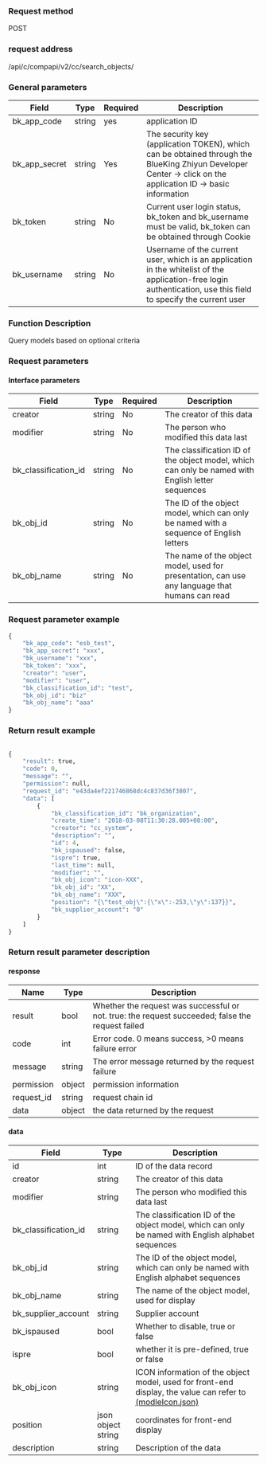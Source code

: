 
### Request method

POST


### request address

/api/c/compapi/v2/cc/search_objects/


### General parameters

| Field | Type | Required | Description |
|-----------|------------|--------|------------|
| bk_app_code | string | yes | application ID |
| bk_app_secret| string | Yes | The security key (application TOKEN), which can be obtained through the BlueKing Zhiyun Developer Center -> click on the application ID -> basic information |
| bk_token | string | No | Current user login status, bk_token and bk_username must be valid, bk_token can be obtained through Cookie |
| bk_username | string | No | Username of the current user, which is an application in the whitelist of the application-free login authentication, use this field to specify the current user |


### Function Description

Query models based on optional criteria

### Request parameters



#### Interface parameters

| Field | Type | Required | Description |
|----------------------|------------|--------|----------------------------------------------------------|
| creator | string | No | The creator of this data |
| modifier | string | No | The person who modified this data last |
| bk_classification_id | string | No | The classification ID of the object model, which can only be named with English letter sequences |
| bk_obj_id | string | No | The ID of the object model, which can only be named with a sequence of English letters |
| bk_obj_name | string | No | The name of the object model, used for presentation, can use any language that humans can read | |

### Request parameter example

```python
{
    "bk_app_code": "esb_test",
    "bk_app_secret": "xxx",
    "bk_username": "xxx",
    "bk_token": "xxx",
    "creator": "user",
    "modifier": "user",
    "bk_classification_id": "test",
    "bk_obj_id": "biz"
    "bk_obj_name": "aaa"
}
```

### Return result example

```python

{
    "result": true,
    "code": 0,
    "message": "",
    "permission": null,
    "request_id": "e43da4ef221746868dc4c837d36f3807",
    "data": [
        {
            "bk_classification_id": "bk_organization",
            "create_time": "2018-03-08T11:30:28.005+08:00",
            "creator": "cc_system",
            "description": "",
            "id": 4,
            "bk_ispaused": false,
            "ispre": true,
            "last_time": null,
            "modifier": "",
            "bk_obj_icon": "icon-XXX",
            "bk_obj_id": "XX",
            "bk_obj_name": "XXX",
            "position": "{\"test_obj\":{\"x\":-253,\"y\":137}}",
            "bk_supplier_account": "0"
        }
    ]
}
```

### Return result parameter description
#### response

| Name | Type | Description |
| ------- | ------ | ------------------------------------------ |
| result | bool | Whether the request was successful or not. true: the request succeeded; false the request failed |
| code | int | Error code. 0 means success, >0 means failure error |
| message | string | The error message returned by the request failure |
| permission | object | permission information |
| request_id | string | request chain id |
| data | object | the data returned by the request |

#### data

| Field | Type | Description |
|--------------------|--------------------|---------------------------------------------------------------------------------------------------|
| id | int | ID of the data record |
| creator | string | The creator of this data |
| modifier | string | The person who modified this data last |
| bk_classification_id | string | The classification ID of the object model, which can only be named with English alphabet sequences |
| bk_obj_id | string | The ID of the object model, which can only be named with English alphabet sequences |
| bk_obj_name | string | The name of the object model, used for display |
| bk_supplier_account | string | Supplier account |
| bk_ispaused | bool | Whether to disable, true or false |
| ispre | bool | whether it is pre-defined, true or false |
| bk_obj_icon | string | ICON information of the object model, used for front-end display, the value can refer to [(modleIcon.json)](/static/esb/api_docs/res/cc/modleIcon.json)|
| position | json object string | coordinates for front-end display |
| description | string | Description of the data                  |